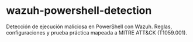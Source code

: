 # wazuh-powershell-detection
Detección de ejecución maliciosa en PowerShell con Wazuh. Reglas, configuraciones y prueba práctica mapeada a MITRE ATT&amp;CK (T1059.001).
